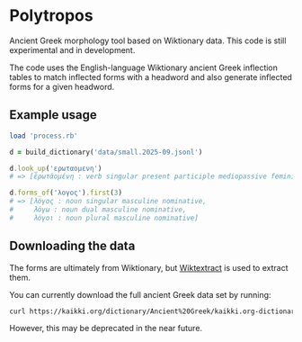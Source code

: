 # Polytropos

Ancient Greek morphology tool based on Wiktionary data. This code is still
experimental and in development.

The code uses the English-language Wiktionary ancient Greek inflection tables
to match inflected forms with a headword and also generate inflected forms
for a given headword.

## Example usage

```ruby
load 'process.rb' 

d = build_dictionary('data/small.2025-09.jsonl')

d.look_up('ερωταομενη')
# => [ἐρωτᾰομένη : verb singular present participle mediopassive feminine nominative]

d.forms_of('λογος').first(3)
# => [λόγος : noun singular masculine nominative,
#     λόγω : noun dual masculine nominative,
#     λόγοι : noun plural masculine nominative]
```

## Downloading the data

The forms are ultimately from Wiktionary, but
[Wiktextract](https://github.com/tatuylonen/wiktextract) is used to extract them.

You can currently download the full ancient Greek data set by running:

```bash
curl https://kaikki.org/dictionary/Ancient%20Greek/kaikki.org-dictionary-AncientGreek.jsonl > data/full-wiktextract-data.jsonl
```

However, this may be deprecated in the near future.
